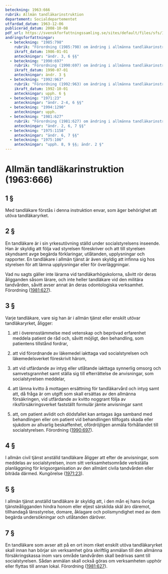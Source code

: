 ```yaml
---
beteckning: 1963:666
rubrik: Allmän tandläkarinstruktion
departement: Socialdepartementet
utfardad_datum: 1963-12-06
publicerad_datum: 2008-10-08
pdf_url: https://svenskforfattningssamling.se/sites/default/files/sfs/1963-12/SFS1963-666.pdf
andringsforfattningar:
  - beteckning: "1985:798"
    rubrik: "Förordning (1985:798) om ändring i allmänna tandläkarinstruktionen (1963:666)"
    ikraft_datum: 1986-01-01
    anteckningar: "ändr. 3, 6 §§"
  - beteckning: "1990:697"
    rubrik: "Förordning (1990:697) om ändring i allmänna tandläkarinstruktionen (1963:666)"
    ikraft_datum: 1990-07-01
    anteckningar: ändr. 3 §
  - beteckning: "1992:963"
    rubrik: "Förordning (1992:963) om ändring i allmänna tandläkarinstruktionen (1963:666)"
    ikraft_datum: 1992-10-01
    anteckningar: upph. 6 §
  - beteckning: "1971:23"
    anteckningar: "ändr. 2-4, 6 §§"
  - beteckning: "1994:1290"
    anteckningar: upph.
  - beteckning: "1981:627"
    rubrik: "Förordning (1981:627) om ändring i allmänna tandläkarinstruktionen (1963:666)"
    anteckningar: "ändr. 2, 6, 7 §§"
  - beteckning: "1975:1158"
    anteckningar: "ändr. 6, 7 §§"
  - beteckning: "1975:106"
    anteckningar: "upph. 8, 9 §§; ändr. 2 §"
---
```


# Allmän tandläkarinstruktion (1963:666)

## 1 §

Med tandläkare förstås i denna instruktion envar, som äger behörighet att utöva tandläkaryrket.

## 2 §

En tandläkare är i sin yrkesutövning ställd under socialstyrelsens inseende. Han är skyldig att följa vad styrelsen föreskriver och att till styrelsen skyndsamt avge begärda förklaringar, utlåtanden, upplysningar och rapporter. En tandläkare i allmän tjänst är även skyldig att infinna sig hos styrelsen för att lämna upplysningar eller för överläggningar.

Vad nu sagts gäller inte lärarna vid tandläkarhögskolorna, såvitt rör deras åligganden såsom lärare, och inte heller tandläkare vid den militära tandvården, såvitt avser annat än deras odontologiska verksamhet. Förordning ([1981:627](https://selex.se/eli/sfs/1981/627)).

## 3 §

Varje tandläkare, vare sig han är i allmän tjänst eller enskilt utövar tandläkaryrket, åligger:

1) att i överensstämmelse med vetenskap och beprövad erfarenhet meddela patient de råd och, såvitt möjligt, den behandling, som patientens tillstånd fordrar,

3) att vid förordnande av läkemedel iakttaga vad socialstyrelsen och läkemedelsverket föreskrivit härom,

4) att vid utfärdande av intyg eller utlåtande iakttaga synnerlig omsorg och samvetsgrannhet samt ställa sig till efterrättelse de anvisningar, som socialstyrelsen meddelar,

5) att lämna kvitto å mottagen ersättning för tandläkarvård och intyg samt att, då fråga är om utgift som skall ersättas av den allmänna försäkringen, vid utfärdande av kvitto noggrant följa av riksförsäkringsverket fastställt formulär jämte anvisningar samt

6) att, om patient avlidit och dödsfallet kan antagas äga samband med behandlingen eller om patient vid behandlingen tillfogats skada eller sjukdom av allvarlig beskaffenhet, ofördröjligen anmäla förhållandet till socialstyrelsen. Förordning ([1990:697](https://selex.se/eli/sfs/1990/697)).

## 4 §

I allmän civil tjänst anställd tandläkare åligger att efter de anvisningar, som meddelas av socialstyrelsen, inom sitt verksamhetsområde verkställa planläggning för krigsorganisation av den allmänt civila tandvården eller biträda därmed. Kungörelse ([1971:23](https://selex.se/eli/sfs/1971/23)).

## 5 §

I allmän tjänst anställd tandläkare är skyldig att, i den mån ej hans övriga tjänsteåligganden hindra honom eller eljest särskilda skäl äro däremot, tillhandagå länsstyrelse, domare, åklagare och polismyndighet med av dem begärda undersökningar och utlåtanden däröver.

## 7 §

En tandläkare som avser att på en ort inom riket enskilt utöva tandläkaryrket skall innan han börjar sin verksamhet göra skriftlig anmälan till den allmänna försäkringskassa inom vars område tandvården skall bedrivas samt till socialstyrelsen. Sådan anmälan skall också göras om verksamheten upphör eller flyttas till annan lokal. Förordning ([1981:627](https://selex.se/eli/sfs/1981/627)).